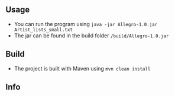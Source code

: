 ## Usage
*   You can run the program using `java -jar Allegro-1.0.jar Artist_lists_small.txt`
*   The jar can be found in the build folder `/build/Allegro-1.0.jar`

## Build
*   The project is built with Maven using `mvn clean install`

## Info
